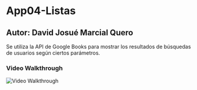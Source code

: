 # App04-Listas
## Autor: David Josué Marcial Quero

Se utiliza la API de Google Books para mostrar los resultados de búsquedas de usuarios según ciertos parámetros.

### Video Walkthrough
<img src='Screenshots/Walkthrough.gif' title='Video Walkthrough' width='' alt='Video Walkthrough' />
